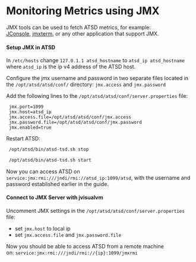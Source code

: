 # Monitoring Metrics using JMX

JMX tools can be used to fetch ATSD metrics, for example:
[JConsole](https://docs.oracle.com/javase/7/docs/technotes/guides/management/jconsole.html "jconsole"), [jmxterm](http://wiki.cyclopsgroup.org/jmxterm/ "jmxterm"), or
any other application that support JMX.

#### Setup JMX in ATSD

In `/etc/hosts` change `127.0.1.1 atsd_hostname` to `atsd_ip atsd_hostname`
where `atsd_ip` is the ip v4 address of the ATSD host.

Configure the jmx username and password in two separate files located in
the `/opt/atsd/atsd/conf/` directory: `jmx.access` and `jmx.password`

Add the following lines to the `/opt/atsd/atsd/conf/server.properties`
file:

```properties
 jmx.port=1099                                                            
 jmx.host=atsd_ip
 jmx.access.file=/opt/atsd/atsd/conf/jmx.access                           
 jmx.password.file=/opt/atsd/atsd/conf/jmx.password                       
 jmx.enabled=true                                                         
```

Restart ATSD:

```sh
 /opt/atsd/bin/atsd-tsd.sh stop                                           
```

```sh
 /opt/atsd/bin/atsd-tsd.sh start                                          
```

Now you can access ATSD on
`service:jmx:rmi:///jndi/rmi://atsd_ip:1099/atsd`, with the
username and password established earlier in the guide.

#### Connect to JMX Server with jvisualvm

Uncomment JMX settings in the `/opt/atsd/atsd/conf/server.properties`
file:

-   set `jmx.host` to local ip
-   set `jmx.access.file` and `jmx.password.file`

Now you should be able to access ATSD from a remote machine
on: `service:jmx:rmi:///jndi/rmi://{ip}:1099/jmxrmi`
